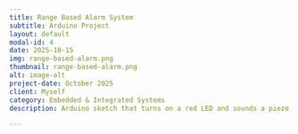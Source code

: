 ```yaml
---
title: Range Based Alarm System
subtitle: Arduino Project
layout: default
modal-id: 4
date: 2025-10-15
img: range-based-alarm.png
thumbnail: range-based-alarm.png
alt: image-alt
project-date: October 2025
client: Myself
category: Embedded & Integrated Systems
description: Arduino sketch that turns on a red LED and sounds a piezo buzzer when an object is within a set distance

---
```

